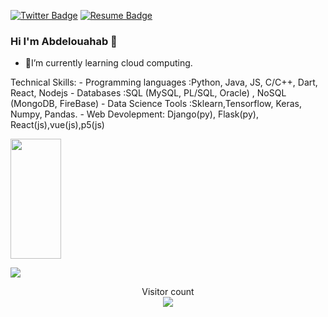 [![Twitter Badge](https://img.shields.io/badge/Twitter-Profile-informational?style=flat&logo=twitter&logoColor=white&color=1CA2F1)](https://twitter.com/Abdobella448)
[![Resume Badge](https://img.shields.io/badge/CV-Resume-informational?style=flat&logo=book&logoColor=white&color=important)](https://github.com/bellaabdelouahab/bellaabdelouahab/blob/main/CV01.jpg)
### Hi I'm Abdelouahab :wave:



- 🔭I’m currently learning cloud computing.


<!--
**bellaabdelouahab/bellaabdelouahab** is a ✨ _special_ ✨ repository because its `README.md` (this file) appears on your GitHub profile.

Here are some ideas to get you started:

- 🔭 I’m currently working on ...
- 🌱 I’m currently learning ...
- 👯 I’m looking to collaborate on ...
- 🤔 I’m looking for help with ...
- 💬 Ask me about ...
- 📫 How to reach me: ...
- ⚡ Fun fact: ...
-->
<div>
  Technical Skills: 
  - Programming languages :Python, Java, JS, C/C++, Dart, React, Nodejs
  - Databases :SQL (MySQL, PL/SQL, Oracle) , NoSQL (MongoDB, FireBase)
  - Data Science Tools :Sklearn,Tensorflow, Keras, Numpy, Pandas.
  - Web Devolepment: Django(py), Flask(py), React(js),vue(js),p5(js) 

<img src="https://github-readme-stats.vercel.app/api?username=bellaabdelouahab&show_icons=true&include_all_commits=true&count_private=true&theme=react&hide_border=true&bg_color=1F222E&title_color=F85D7F&icon_color=F8D866&cache_seconds=2300" height="192px" width="40%" /></div>
<img src="https://seashell-app-zwwxz.ondigitalocean.app/graph?username=bellaabdelouahab&theme=material&hide_border=true&area=true" />
<p align="center"> 
  Visitor count<br>
  <img src="https://profile-counter.glitch.me/bellaabdelouahab/count.svg" />
</p>
